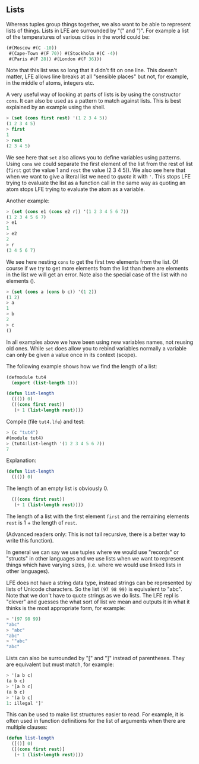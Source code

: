 ## Lists

Whereas tuples group things together, we also want to be able to represent lists of things. Lists in LFE are surrounded by "(" and ")". For example a list of the temperatures of various cities in the world could be:

```lisp
(#(Moscow #(C -10))
 #(Cape-Town #(F 70)) #(Stockholm #(C -4))
 #(Paris #(F 28)) #(London #(F 36)))
```

Note that this list was so long that it didn't fit on one line. This doesn't matter, LFE allows line breaks at all "sensible places" but not, for example, in the middle of atoms, integers etc.

A very useful way of looking at parts of lists is by using the constructor ``cons``. It can also be used as a pattern to match against lists. This is best explained by an example using the shell.

```lisp
> (set (cons first rest) '(1 2 3 4 5))
(1 2 3 4 5)
> first
1
> rest
(2 3 4 5)
```

We see here that ``set`` also allows you to define variables using patterns. Using ``cons`` we could separate the first element of the list from the rest of list (``first`` got the value 1 and ``rest`` the value (2 3 4 5)). We also see here that when we want to give a literal list we need to *quote* it with ``'``. This stops LFE trying to evaluate the list as a function call in the same way as quoting an atom stops LFE trying to evaluate the atom as a variable.

Another example:

```lisp
> (set (cons e1 (cons e2 r)) '(1 2 3 4 5 6 7))
(1 2 3 4 5 6 7)
> e1
1
> e2
2
> r
(3 4 5 6 7)
```

We see here nesting ``cons`` to get the first two elements from the list. Of course if we try to get more elements from the list than there are elements in the list we will get an error. Note also the special case of the list with no elements ().

```lisp
> (set (cons a (cons b c)) '(1 2))
(1 2)
> a
1
> b
2
> c
()
```

In all examples above we have been using new variables names, not reusing old ones. While ``set`` does allow you to rebind variables normally a variable can only be given a value once in its context (scope).

The following example shows how we find the length of a list:

```lisp
(defmodule tut4
  (export (list-length 1)))

(defun list-length
  ((()) 0)
  (((cons first rest))
   (+ 1 (list-length rest))))
```

Compile (file ``tut4.lfe``) and test:

```lisp
> (c "tut4")
#(module tut4)
> (tut4:list-length '(1 2 3 4 5 6 7))
7
```

Explanation:

```lisp
(defun list-length
  ((()) 0)
```

The length of an empty list is obviously 0.

```lisp
  (((cons first rest))
   (+ 1 (list-length rest))))
```

The length of a list with the first element ``first`` and the remaining elements ``rest`` is 1 + the length of ``rest``.

(Advanced readers only: This is not tail recursive, there is a better way to write this function).

In general we can say we use tuples where we would use "records" or "structs" in other languages and we use lists when we want to represent things which have varying sizes, (i.e. where we would use linked lists in other languages).

LFE does not have a string data type, instead strings can be represented by lists of Unicode characters. So the list ``(97 98 99)`` is equivalent to "abc". Note that we don't have to quote strings as we do lists. The LFE repl is "clever" and guesses the what sort of list we mean and outputs it in what it thinks is the most appropriate form, for example:

```lisp
> '(97 98 99)
"abc"
> "abc"
"abc"
> '"abc"
"abc"
```

Lists can also be surrounded by "[" and "]" instead of parentheses. They are equivalent but must match, for example:

```lisp
> '(a b c)
(a b c)
> '[a b c]
(a b c)
> '(a b c]
1: illegal ']'
```

This can be used to make list structures easier to read. For example, it is often used in function definitions for the list of arguments when there are multiple clauses:

```lisp
(defun list-length
  ([()] 0)
  ([(cons first rest)]
   (+ 1 (list-length rest))))
```
